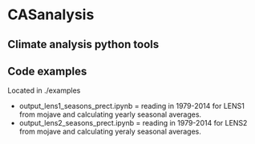 # CASanalysis

## Climate analysis python tools

## Code examples

Located in ./examples

* output_lens1_seasons_prect.ipynb = reading in 1979-2014 for LENS1 from mojave and calculating yearly seasonal averages.
* output_lens2_seasons_prect.ipynb = reading in 1979-2014 for LENS2 from mojave and calculating yeraly seasonal averages.
